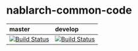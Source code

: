 # nablarch-common-code 


| master | develop |
|:-----------|:------------|
|[![Build Status](https://travis-ci.org/nablarch/nablarch-common-code.svg?branch=master)](https://travis-ci.org/nablarch/nablarch-common-code)|[![Build Status](https://travis-ci.org/nablarch/nablarch-common-code.svg?branch=develop)](https://travis-ci.org/nablarch/nablarch-common-code)|

